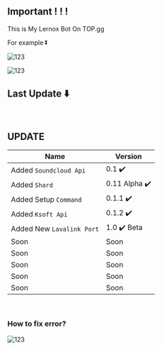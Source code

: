 ## Important ! ! !
This is My Lernox Bot On TOP.gg

For example ⏬

![123](https://media.discordapp.net/attachments/898078923747901500/903472730337341460/unknown.png?width=698&height=480)

![123](https://media.discordapp.net/attachments/898078923747901500/903164058696552478/unknown.png?width=386&height=255)

## Last Update ⬇️

<br />

## UPDATE
|  Name              |      Version                              |
| -------------      | ----------------------------------------- |
| Added `Soundcloud Api`          | 0.1 ✔️                       |
| Added `Shard`      | 0.11 Alpha ✔️   |
| Added Setup `Command`            | 0.1.1 ✔️              |
| Added `Ksoft Api`       | 0.1.2 ✔️            |
| Added New `Lavalink Port`            | 1.0 ✔️ Beta        |
| Soon               | Soon                 |
| Soon             | Soon                     |
| Soon             | Soon                 |
| Soon            | Soon              |
| Soon            | Soon        |


<br />

### How to fix error?
![123](https://media.discordapp.net/attachments/897830173230129224/911460417635778620/unknown.png?width=415&height=434)
